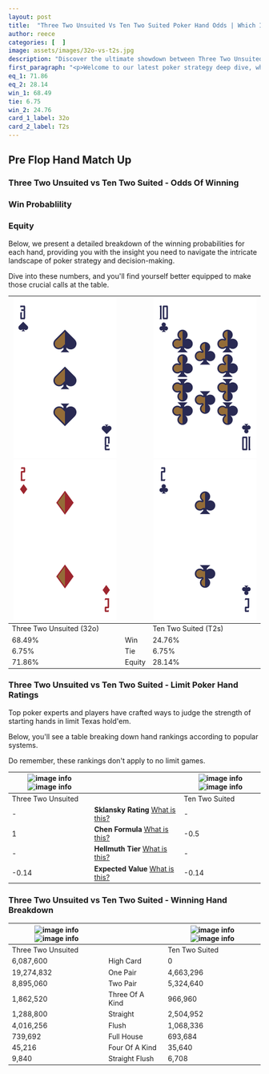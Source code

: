 ```yaml
---
layout: post
title:  "Three Two Unsuited Vs Ten Two Suited Poker Hand Odds | Which Is The Better Hand In Poker? A Complete Guide"
author: reece
categories: [  ]
image: assets/images/32o-vs-t2s.jpg
description: "Discover the ultimate showdown between Three Two Unsuited and Ten Two Suited in poker! Uncover the odds, strategies, and scenarios where one hand triumphs over the other. Get ready to up your poker game with this thrilling analysis."
first_paragraph: "<p>Welcome to our latest poker strategy deep dive, where we're pitting two distinct hands against each other in a high-stakes showdown: Three Two Unsuited vs Ten Two Suited.</p><p>In the dynamic world of poker, every decision counts, and knowing which hand holds the upper hand is key to your success at the table.</p><p>In this article, we'll dissect these two hands, explore the scenarios where one dominates the other, and equip you with the knowledge to make strategic choices that can tip the odds in your favor.</p><p>Get ready to unravel the intriguing dynamics of these poker hands and elevate your game to new heights.</p>"
eq_1: 71.86
eq_2: 28.14
win_1: 68.49
tie: 6.75
win_2: 24.76
card_1_label: 32o
card_2_label: T2s
---
```




[comment]: # (sp0)

## Pre Flop Hand Match Up

<div class="table hand-ratings" markdown="1"> 



### Three Two Unsuited vs Ten Two Suited - Odds Of Winning


  
<div class="row graphs"> 
<div class="col-lg-6">
    <h3>Win Probablility</h3>
    <canvas id="WinChart"></canvas>
</div>
<div class="col-lg-6">
    <h3>Equity</h3>
    <canvas id="EquityChart"></canvas>
</div>
</div>

  Below, we present a detailed breakdown of the winning probabilities for each hand, providing you with the insight you need to navigate the intricate landscape of poker strategy and decision-making. 

Dive into these numbers, and you'll find yourself better equipped to make those crucial calls at the table.


    
| ![image info](assets/images/hand1/3.png) ![image info](assets/images/hand1/2o.png) |  | ![image info](assets/images/hand2/t.png) ![image info](assets/images/hand2/2.png) |
| -------- | -------- | -------- |
| Three Two Unsuited (32o) |  | Ten Two Suited (T2s) |
| 68.49% | Win | 24.76% |
| 6.75% | Tie | 6.75% |
| 71.86% | Equity | 28.14% |




[comment]: # (sp1)



### Three Two Unsuited vs Ten Two Suited - Limit Poker Hand Ratings

Top poker experts and players have crafted ways to judge the strength of starting hands in limit Texas hold'em. 

Below, you'll see a table breaking down hand rankings according to popular systems. 

Do remember, these rankings don't apply to no limit games.


    
| ![image info](https://www.riverpairs.com/assets/images/hand1/3.png) ![image info](https://www.riverpairs.com/assets/images/hand1/2o.png) |  | ![image info](https://www.riverpairs.com/assets/images/hand2/t.png) ![image info](https://www.riverpairs.com/assets/images/hand2/2.png) |
| -------- | -------- | -------- |
| Three Two Unsuited |  | Ten Two Suited |
| - | **Sklansky Rating** [What is this?](/sklansky-rating-explained) | - |
| 1 | **Chen Formula** [What is this?](/chen-formula-explained) | -0.5 |
| - | **Hellmuth Tier** [What is this?](/Hellmuth-tier-explained) | - |
| -0.14 | **Expected Value** [What is this?](/expected-value-explained) | -0.14 |




[comment]: # (sp2)



### Three Two Unsuited vs Ten Two Suited - Winning Hand Breakdown


    
| ![image info](https://www.riverpairs.com/assets/images/hand1/3.png) ![image info](https://www.riverpairs.com/assets/images/hand1/2o.png) |  | ![image info](https://www.riverpairs.com/assets/images/hand2/t.png) ![image info](https://www.riverpairs.com/assets/images/hand2/2.png) |
| -------- | -------- | -------- |
| Three Two Unsuited |  | Ten Two Suited |
| 6,087,600 | High Card | 0 |
| 19,274,832 | One Pair | 4,663,296 |
| 8,895,060 | Two Pair | 5,324,640 |
| 1,862,520 | Three Of A Kind | 966,960 |
| 1,288,800 | Straight | 2,504,952 |
| 4,016,256 | Flush | 1,068,336 |
| 739,692 | Full House | 693,684 |
| 45,216 | Four Of A Kind | 35,640 |
| 9,840 | Straight Flush | 6,708 |




[comment]: # (sp3)



</div>

[comment]: # (sp4)



[comment]: # (sp5)

